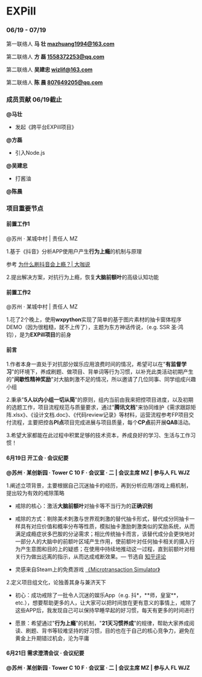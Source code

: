 # EXPill

### 06/19 - 07/19

第一联络人    **马   壮    mazhuang1994@163.com**

第二联络人    **方   磊    1558372253@qq.com**

第二联络人    **吴建忠   wizlif@163.com**   

第二联络人    **陈    晨   807649205@qq.com**

### 成员贡献  06/19截止

**@马壮**

- 发起《跨平台EXPill项目》

**@方磊**

- 引入Node.js

**@吴建忠**

- 打酱油

**@陈晨**

### 项目重要节点

#### 前置工作1

@苏州 · 某城中村 | 责任人 MZ

1.基于《抖音》分析APP使用户产生**行为上瘾**的机制与原理

参考 [为什么刷抖音会上瘾？| 大咖说](https://mp.weixin.qq.com/s/9IX7GLtwHh7MPP2nEeeTAw)

2.提出解决方案，对抗行为上瘾，恢复**大脑前额叶**的高级认知功能

#### 前置工作2

@苏州 · 某城中村 | 责任人 MZ

1.花了2个晚上，使用**wxpython**实现了简单的基于图片素材的抽卡窗体程序DEMO（因为很粗糙，就不上传了），主题为东方神话传说，（e.g. SSR 圣·鸿钧），是为**EXPill项目**的前身

#### 前言

1.作者本身一直处于对抗部分娱乐应用浪费时间的情况，希望可以在"**有监督学习**"的环境下，养成刷题、做项目、背单词等行为习惯，以补充此类活动初期产生的"**间歇性精神奖励**"对大脑刺激不足的情况，所以邀请了几位同事、同学组成兴趣小组

2.秉承"**5人以内小组一切从简**"的原则，组内当前由我来把控项目进度，以及初期的选题工作，项目流程规范与质量要求，通过"**腾讯文档**"来协同维护《需求跟踪矩阵.xlsx》、《设计文档.doc》、《代码review记录》等材料，运营流程参考FP项目交付流程，主要把控各**PI点**项目完成进展与项目质量，每个**CP点**前开展**QAB**活动。

3.希望大家都能在此过程中积累足够的技术资本，养成良好的学习、生活与工作习惯！

#### 6月19日    开工会 · 会议纪要

**@苏州 · 某创新园 · Tower C 10 F · 会议室 · 二 | 会议主席 MZ | 参与人 FL WJZ**

1.阐述立项背景，主要根据自己沉迷抽卡的经历，再到分析应用/游戏上瘾机制，提出较为有效的戒除策略

- 戒除的核心：激活**大脑前额叶**对抽卡等不当行为的**正确识别**

- 戒除的方式：剔除美术刺激与世界观刺激的替代抽卡形式，替代成分同抽卡一样具有对应价值和概率分布等性质，模拟抽卡激励刺激类似的奖励系统，从而满足成瘾症状多巴胺的分泌需求；相比传统抽卡而言，该替代成分会更快地对一部分人的大脑中的前额叶区域产生作用，使前额叶对任何抽卡相关的摄入行为产生意图和目的上的疑惑；在使用中持续地推动这一过程，直到前额叶对相关行为做出远离的指示，从而达成戒断效果。— 节选自 [知乎评论](https://www.zhihu.com/question/53530103/answer/241168813)

- 灵感来自Steam上的免费游戏 [《Microtransaction Simulator》](https://store.steampowered.com/app/689090/Microtransaction_Simulator/)

2.定义项目组文化，论独善其身与兼济天下

- 初心：成功戒除了一批令人沉迷的娱乐App（e.g. 抖*，\*\*师，皇室\*\*，etc.），想要帮助更多的人，让大家可以把时间放在更有意义的事情上，戒除了这些APP后，我发现自己可以保持早睡早起的好习惯，每天有更多的时间进行

- 愿景：希望通过"**行为上瘾**"的机制，"**21天习惯养成**"的规律，帮助大家养成阅读、刷题、背书等较难坚持的好习惯，目的也在于自己的核心竞争力，避免在黄金上升期错过机会，沦为平庸

#### 6月21日 需求澄清会议 · 会议纪要

**@苏州 · 某创新园 · Tower C 10 F · 会议室 · 二 | 会议主席 MZ | 参与人 FL WJZ**